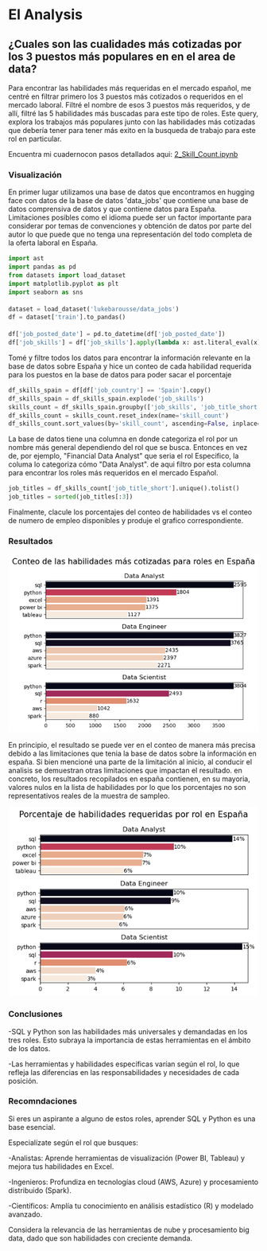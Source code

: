 # El Analysis
## ¿Cuales son las cualidades más cotizadas por los 3 puestos más populares en en el area de data?
Para encontrar las habilidades más requeridas en el mercado español, me centré en filtrar primero los 3 puestos más cotizados o requeridos en el mercado laboral. Filtré el nombre de esos 3 puestos más requeridos, y de allí, filtré las 5 habilidades más buscadas para este tipo de roles. Este query, explora los trabajos más populares junto con las habilidades más cotizadas que debería tener para tener más exito en la busqueda de trabajo para este rol en particular. 

Encuentra mi cuadernocon pasos detallados aqui:
[2_Skill_Count.ipynb](Python_data_proyect\3_Project\2_Skill_Count.ipynb)

### Visualización 

En primer lugar utilizamos una base de datos que encontramos en hugging face con datos de la base de datos 'data_jobs' que contiene una base de datos comprensiva de datos y que contiene datos para España. Limitaciones posibles como el idioma puede ser un factor importante para considerar por temas de convenciones y obtención de datos por parte del autor lo que puede que no tenga una representación del todo completa de la oferta laboral en España.


```python
import ast
import pandas as pd 
from datasets import load_dataset
import matplotlib.pyplot as plt 
import seaborn as sns 

dataset = load_dataset('lukebarousse/data_jobs')
df = dataset['train'].to_pandas()

df['job_posted_date'] = pd.to_datetime(df['job_posted_date'])
df['job_skills'] = df['job_skills'].apply(lambda x: ast.literal_eval(x) if pd.notna(x) else x)
``` 

Tomé y filtre todos los datos para encontrar la información relevante en la base de datos sobre España y hice un conteo de cada habilidad requerida para los puestos en la base de datos para poder sacar el porcentaje

```python
df_skills_spain = df[df['job_country'] == 'Spain'].copy()
df_skills_spain = df_skills_spain.explode('job_skills')
skills_count = df_skills_spain.groupby(['job_skills', 'job_title_short']).size()
df_skills_count = skills_count.reset_index(name='skill_count')
df_skills_count.sort_values(by='skill_count', ascending=False, inplace=True)
```

La base de datos tiene una columna en donde categoriza el rol por un nombre más general dependiendo del rol que se busca. Entonces en vez de, por ejemplo, "Financial Data Analyst" que seria el rol Especifico, la columa lo categoriza cómo "Data Analyst". de aqui filtro por esta columna para encontrar los roles más requeridos en el mercado Español.

```python
job_titles = df_skills_count['job_title_short'].unique().tolist()
job_titles = sorted(job_titles[:3])
```

Finalmente, clacule los porcentajes del conteo de habilidades vs el conteo de numero de empleo disponibles y produje el grafico correspondiente.
### Resultados

![Resultados Skill count](https://github.com/jaythrills95/Python_Proyects/blob/d0dc84c4af87513240d32bd24b351bc7373d87c2/Python_data_proyect/Images/skill_count.png)

En principio, el resultado se puede ver en el conteo de manera más precisa debido a las limitaciones que tenia la base de datos sobre la información en españa. Si bien mencioné una parte de la limitación al inicio, al conducir el analisis se demuestran otras limitaciones que impactan el resultado. en concreto, los resultados recopilados en españa contienen, en su mayoria, valores nulos en la lista de habilidades por lo que los porcentajes no son representativos reales de la muestra de sampleo.

![Resultados de Analysis con porcentajes](https://github.com/jaythrills95/Python_Proyects/blob/d0dc84c4af87513240d32bd24b351bc7373d87c2/Python_data_proyect/Images/Skills_percentage.png)

### Conclusiones

-SQL y Python son las habilidades más universales y demandadas en los tres roles. Esto subraya la importancia de estas herramientas en el ámbito de los datos.

-Las herramientas y habilidades específicas varían según el rol, lo que refleja las diferencias en las responsabilidades y necesidades de cada posición.

### Recomndaciones

Si eres un aspirante a alguno de estos roles, aprender SQL y Python es una base esencial.

Especialízate según el rol que busques:

-Analistas: Aprende herramientas de visualización (Power BI, Tableau) y mejora tus habilidades en Excel.

-Ingenieros: Profundiza en tecnologías cloud (AWS, Azure) y procesamiento distribuido (Spark).

-Científicos: Amplía tu conocimiento en análisis estadístico (R) y modelado avanzado.

Considera la relevancia de las herramientas de nube y procesamiento big data, dado que son habilidades con creciente demanda.


[def]: Python_data_proyect\Images\Skills_percentage.png